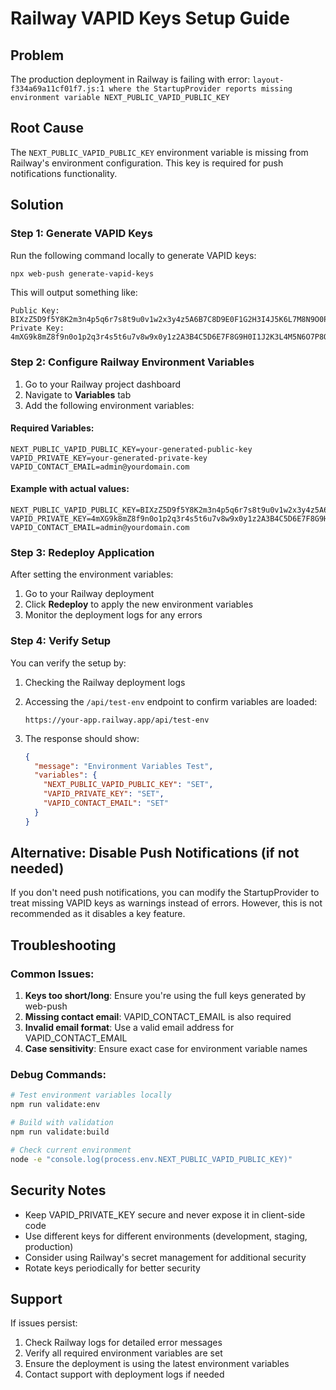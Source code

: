 # Railway VAPID Keys Setup Guide

## Problem
The production deployment in Railway is failing with error: `layout-f334a69a11cf01f7.js:1 where the StartupProvider reports missing environment variable NEXT_PUBLIC_VAPID_PUBLIC_KEY`

## Root Cause
The `NEXT_PUBLIC_VAPID_PUBLIC_KEY` environment variable is missing from Railway's environment configuration. This key is required for push notifications functionality.

## Solution

### Step 1: Generate VAPID Keys

Run the following command locally to generate VAPID keys:

```bash
npx web-push generate-vapid-keys
```

This will output something like:
```
Public Key: BIXzZ5D9f5Y8K2m3n4p5q6r7s8t9u0v1w2x3y4z5A6B7C8D9E0F1G2H3I4J5K6L7M8N9O0P1Q2R3S4T5U6V7W8X9Y0Z1
Private Key: 4mXG9k8mZ8f9n0o1p2q3r4s5t6u7v8w9x0y1z2A3B4C5D6E7F8G9H0I1J2K3L4M5N6O7P8Q9R0S1T2U3V4W5X6Y7Z8
```

### Step 2: Configure Railway Environment Variables

1. Go to your Railway project dashboard
2. Navigate to **Variables** tab
3. Add the following environment variables:

#### Required Variables:
```
NEXT_PUBLIC_VAPID_PUBLIC_KEY=your-generated-public-key
VAPID_PRIVATE_KEY=your-generated-private-key
VAPID_CONTACT_EMAIL=admin@yourdomain.com
```

#### Example with actual values:
```
NEXT_PUBLIC_VAPID_PUBLIC_KEY=BIXzZ5D9f5Y8K2m3n4p5q6r7s8t9u0v1w2x3y4z5A6B7C8D9E0F1G2H3I4J5K6L7M8N9O0P1Q2R3S4T5U6V7W8X9Y0Z1
VAPID_PRIVATE_KEY=4mXG9k8mZ8f9n0o1p2q3r4s5t6u7v8w9x0y1z2A3B4C5D6E7F8G9H0I1J2K3L4M5N6O7P8Q9R0S1T2U3V4W5X6Y7Z8
VAPID_CONTACT_EMAIL=admin@yourdomain.com
```

### Step 3: Redeploy Application

After setting the environment variables:

1. Go to your Railway deployment
2. Click **Redeploy** to apply the new environment variables
3. Monitor the deployment logs for any errors

### Step 4: Verify Setup

You can verify the setup by:

1. Checking the Railway deployment logs
2. Accessing the `/api/test-env` endpoint to confirm variables are loaded:
   ```
   https://your-app.railway.app/api/test-env
   ```

3. The response should show:
   ```json
   {
     "message": "Environment Variables Test",
     "variables": {
       "NEXT_PUBLIC_VAPID_PUBLIC_KEY": "SET",
       "VAPID_PRIVATE_KEY": "SET",
       "VAPID_CONTACT_EMAIL": "SET"
     }
   }
   ```

## Alternative: Disable Push Notifications (if not needed)

If you don't need push notifications, you can modify the StartupProvider to treat missing VAPID keys as warnings instead of errors. However, this is not recommended as it disables a key feature.

## Troubleshooting

### Common Issues:

1. **Keys too short/long**: Ensure you're using the full keys generated by web-push
2. **Missing contact email**: VAPID_CONTACT_EMAIL is also required
3. **Invalid email format**: Use a valid email address for VAPID_CONTACT_EMAIL
4. **Case sensitivity**: Ensure exact case for environment variable names

### Debug Commands:

```bash
# Test environment variables locally
npm run validate:env

# Build with validation
npm run validate:build

# Check current environment
node -e "console.log(process.env.NEXT_PUBLIC_VAPID_PUBLIC_KEY)"
```

## Security Notes

- Keep VAPID_PRIVATE_KEY secure and never expose it in client-side code
- Use different keys for different environments (development, staging, production)
- Consider using Railway's secret management for additional security
- Rotate keys periodically for better security

## Support

If issues persist:
1. Check Railway logs for detailed error messages
2. Verify all required environment variables are set
3. Ensure the deployment is using the latest environment variables
4. Contact support with deployment logs if needed